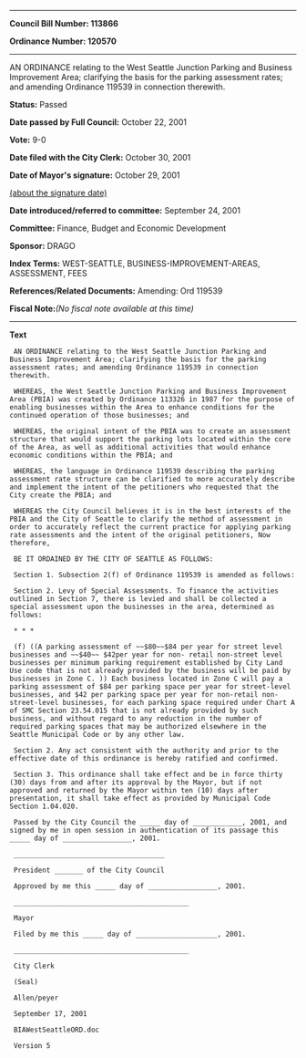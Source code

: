 

********

**Council Bill Number: 113866**
   
**Ordinance Number: 120570**
********

 AN ORDINANCE relating to the West Seattle Junction Parking and Business Improvement Area; clarifying the basis for the parking assessment rates; and amending Ordinance 119539 in connection therewith.

**Status:** Passed
   
**Date passed by Full Council:** October 22, 2001
   
**Vote:** 9-0
   
**Date filed with the City Clerk:** October 30, 2001
   
**Date of Mayor's signature:** October 29, 2001
   
[(about the signature date)](/~public/approvaldate.htm)
   
   
   
**Date introduced/referred to committee:** September 24, 2001
   
**Committee:** Finance, Budget and Economic Development
   
**Sponsor:** DRAGO
   
   
**Index Terms:** WEST-SEATTLE, BUSINESS-IMPROVEMENT-AREAS, ASSESSMENT, FEES

**References/Related Documents:** Amending: Ord 119539

**Fiscal Note:**_(No fiscal note available at this time)_

********

**Text**
   
```
 AN ORDINANCE relating to the West Seattle Junction Parking and Business Improvement Area; clarifying the basis for the parking assessment rates; and amending Ordinance 119539 in connection therewith.

 WHEREAS, the West Seattle Junction Parking and Business Improvement Area (PBIA) was created by Ordinance 113326 in 1987 for the purpose of enabling businesses within the Area to enhance conditions for the continued operation of those businesses; and

 WHEREAS, the original intent of the PBIA was to create an assessment structure that would support the parking lots located within the core of the Area, as well as additional activities that would enhance economic conditions within the PBIA; and

 WHEREAS, the language in Ordinance 119539 describing the parking assessment rate structure can be clarified to more accurately describe and implement the intent of the petitioners who requested that the City create the PBIA; and

 WHEREAS the City Council believes it is in the best interests of the PBIA and the City of Seattle to clarify the method of assessment in order to accurately reflect the current practice for applying parking rate assessments and the intent of the original petitioners, Now therefore,

 BE IT ORDAINED BY THE CITY OF SEATTLE AS FOLLOWS:

 Section 1. Subsection 2(f) of Ordinance 119539 is amended as follows:

 Section 2. Levy of Special Assessments. To finance the activities outlined in Section 7, there is levied and shall be collected a special assessment upon the businesses in the area, determined as follows:

 * * *

 (f) ((A parking assessment of ~~$80~~$84 per year for street level businesses and ~~$40~~ $42per year for non- retail non-street level businesses per minimum parking requirement established by City Land Use code that is not already provided by the business will be paid by businesses in Zone C. )) Each business located in Zone C will pay a parking assessment of $84 per parking space per year for street-level businesses, and $42 per parking space per year for non-retail non-street-level businesses, for each parking space required under Chart A of SMC Section 23.54.015 that is not already provided by such business, and without regard to any reduction in the number of required parking spaces that may be authorized elsewhere in the Seattle Municipal Code or by any other law.

 Section 2. Any act consistent with the authority and prior to the effective date of this ordinance is hereby ratified and confirmed.

 Section 3. This ordinance shall take effect and be in force thirty (30) days from and after its approval by the Mayor, but if not approved and returned by the Mayor within ten (10) days after presentation, it shall take effect as provided by Municipal Code Section 1.04.020.

 Passed by the City Council the _____ day of ____________, 2001, and signed by me in open session in authentication of its passage this _____ day of _________________, 2001.

 _____________________________________

 President _______ of the City Council

 Approved by me this _____ day of _________________, 2001.

 ___________________________________________

 Mayor

 Filed by me this _____ day of ____________________, 2001.

 ___________________________________________

 City Clerk

 (Seal)

 Allen/peyer

 September 17, 2001

 BIAWestSeattleORD.doc

 Version 5

```
